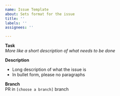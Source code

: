```yaml
---
name: Issue Template
about: Sets format for the issue
title: ''
labels: ''
assignees: ''

---
```


**Task**<br>
*More like a short description of what needs to be done*

**Description**
- Long description of what the issue is
- In bullet form, please no paragraphs

**Branch**<br>
PR in `[choose a branch]` branch
